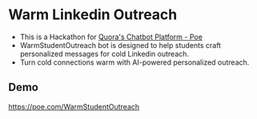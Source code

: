 # Warm Linkedin Outreach
- This is a Hackathon for [Quora's Chatbot Platform - Poe](https://hackathon.poe.com/)
- WarmStudentOutreach bot is designed to help students craft personalized messages for
cold Linkedin outreach.
- Turn cold connections warm with AI-powered personalized outreach.


## Demo
https://poe.com/WarmStudentOutreach
